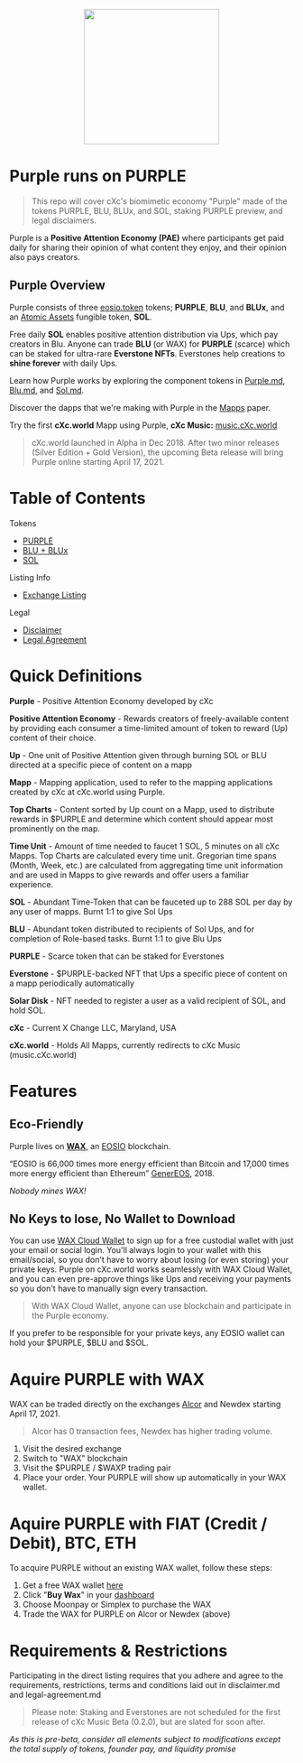 <p align="center">
  <img width="240" height="240" src="https://ipfs.pink.gg/ipfs/Qmd4BmQHkmWS1e5wMw63FzbncrXiPZnZe9f3NUazkLbTpT">
</p>


# Purple runs on PURPLE

> This repo will cover cXc's biomimetic economy "Purple" made of the tokens PURPLE, BLU, BLUx, and SOL, staking PURPLE preview, and legal disclaimers.

Purple is a **Positive Attention Economy (PAE)** where participants get paid daily for sharing their opinion of what content they enjoy, and their opinion also pays creators.

## Purple Overview
Purple consists of three [eosio.token](https://wax.bloks.io/account/eosio.token) tokens; **PURPLE**, **BLU**, and **BLUx**, and an [Atomic Assets](https://wax.bloks.io/account/atomicassets) fungible token, **SOL**.

Free daily **SOL** enables positive attention distribution via Ups, which pay creators in Blu. Anyone can trade **BLU** (or WAX) for **PURPLE** (scarce) which can be staked for ultra-rare **Everstone NFTs**. Everstones help creations to **shine forever** with daily Ups.


Learn how Purple works by exploring the component tokens in [Purple.md](Purple.md), [Blu.md](Blu.md), and [Sol.md](Sol.md).


Discover the dapps that we're making with Purple in the [Mapps](https://docs.google.com/document/d/1YppJ2EYumRI2j0UHYdZh7NJMObMI_NfHgaFRLbjgBtw/preview) paper.


Try the first **cXc.world** Mapp using Purple, **cXc Music:** [music.cXc.world](https://music.cxc.world)

> cXc.world launched in Alpha in Dec 2018. After two minor releases (Silver Edition + Gold Version), the upcoming Beta release will bring Purple online starting April 17, 2021.

# Table of Contents

Tokens
- [PURPLE](Purple.md)
- [BLU + BLUx](Blu.md)
- [SOL](Sol.md)

Listing Info
- [Exchange Listing](Exchange-Listing.md)

Legal
- [Disclaimer](Legal/Disclaimer.md)
- [Legal Agreement](Legal/Legal-Agreement.md)

# Quick Definitions

**Purple** - Positive Attention Economy developed by cXc

**Positive Attention Economy** - Rewards creators of freely-available content by providing each consumer a time-limited amount of token to reward (Up) content of their choice.

**Up** - One unit of Positive Attention given through burning SOL or BLU directed at a specific piece of content on a mapp

**Mapp** - Mapping application, used to refer to the mapping applications created by cXc at cXc.world using Purple.

**Top Charts** - Content sorted by Up count on a Mapp, used to distribute rewards in $PURPLE and determine which content should appear most prominently on the map.

**Time Unit** - Amount of time needed to faucet 1 SOL, 5 minutes on all cXc Mapps. Top Charts are calculated every time unit. Gregorian time spans (Month, Week, etc.) are calculated from aggregating time unit information and are used in Mapps to give rewards and offer users a familiar experience.

**SOL** - Abundant Time-Token that can be fauceted up to 288 SOL per day by any user of mapps. Burnt 1:1 to give Sol Ups

**BLU** - Abundant token distributed to recipients of Sol Ups, and for completion of Role-based tasks. Burnt 1:1 to give Blu Ups

**PURPLE** - Scarce token that can be staked for Everstones


**Everstone** - $PURPLE-backed NFT that Ups a specific piece of content on a mapp periodically automatically

**Solar Disk** - NFT needed to register a user as a valid recipient of SOL, and hold SOL.

**cXc** - Current X Change LLC, Maryland, USA

**cXc.world** - Holds All Mapps, currently redirects to cXc Music (music.cXc.world)

# Features

## Eco-Friendly

Purple lives on [**WAX**](https://on.wax.io/wax-io/), an [EOSIO](https://eos.io/about/) blockchain.

“EOSIO is 66,000 times more energy efficient than Bitcoin and 17,000 times more energy efficient than Ethereum” [GenerEOS](https://www.genereos.io/eosenergyconsumption/), 2018.

 *Nobody mines WAX!*


## No Keys to lose, No Wallet to Download
You can use [WAX Cloud Wallet](https://all-access.wax.io/) to sign up for a free custodial wallet with just your email or social login. You'll always login to your wallet with this email/social, so you don't have to worry about losing (or even storing) your private keys. Purple on cXc.world works seamlessly with WAX Cloud Wallet, and you can even pre-approve things like Ups and receiving your payments so you don't have to manually sign every transaction.

> With WAX Cloud Wallet, anyone can use blockchain and participate in the Purple economy.

If you prefer to be responsible for your private keys, any EOSIO wallet can hold your $PURPLE, $BLU and $SOL.


# Aquire PURPLE with WAX
WAX can be traded directly on the exchanges [Alcor](https://wax.alcor.exchange/trade/PURPLE-purplepurple_WAX-eosio.token) and Newdex starting April 17, 2021.

> Alcor has 0 transaction fees, Newdex has higher trading volume.

1. Visit the desired exchange
2. Switch to "WAX" blockchain
3. Visit the $PURPLE / $WAXP trading pair
4. Place your order. Your PURPLE will show up automatically in your WAX wallet.

# Aquire PURPLE with FIAT (Credit / Debit), BTC, ETH
To acquire PURPLE without an existing WAX wallet, follow these steps:
1. Get a free WAX wallet [here](https://all-access.wax.io/)
2. Click "**Buy Wax**" in your [dashboard](https://all-access.wax.io/dashboard)
3. Choose Moonpay or Simplex to purchase the WAX
4. Trade the WAX for PURPLE on Alcor or Newdex (above)


# Requirements & Restrictions
Participating in the direct listing requires that you adhere and agree to the requirements, restrictions, terms and conditions laid out in disclaimer.md and legal-agreement.md


> Please note: Staking and Everstones are not scheduled for the first release of cXc Music Beta (0.2.0), but are slated for soon after.

*As this is pre-beta, consider all elements subject to modifications except the total supply of tokens, founder pay, and liquidity promise*
